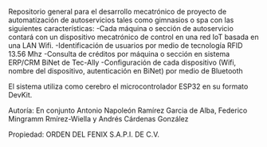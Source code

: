 Repositorio general para el desarrollo mecatrónico de proyecto de automatización de autoservicios tales como gimnasios o spa con las siguientes características:
-Cada máquina o sección de autoservicio contará con un dispositivo mecatrónico de control en una red IoT basada en una LAN Wifi.
-Identificación de usuarios por medio de tecnología RFID 13.56 Mhz
-Consulta de créditos por máquina o sección en sistema ERP/CRM BiNet de Tec-Ally
-Configuración de cada dispositivo (Wifi, nombre del dispositivo, autenticación en BiNet) por medio de Bluetooth


El sistema utiliza como cerebro el microcontrolador ESP32 en su formato DevKit.


Autoría:
En conjunto Antonio Napoleón Ramírez Garcia de Alba, Federico Mingramm Rmírez-Wiella y Andrés Cárdenas González

Propiedad:
ORDEN DEL FENIX S.A.P.I. DE C.V.